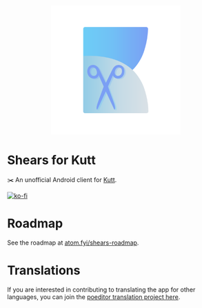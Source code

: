 <p align="center">
  <img src="data/shears-logo.svg" height="300"/>
</p>  

# Shears for Kutt

✂️ An unofficial Android client for [Kutt](http://kutt.it/).

[![ko-fi](https://ko-fi.com/img/githubbutton_sm.svg)](https://ko-fi.com/S6S64QETK)

# Roadmap

See the roadmap at [atom.fyi/shears-roadmap](http://atom.fyi/shears-roadmap).

# Translations

If you are interested in contributing to translating the app for other languages, you can join
the [poeditor translation project here](https://poeditor.com/join/project?hash=Tw8KdfZZno). 
